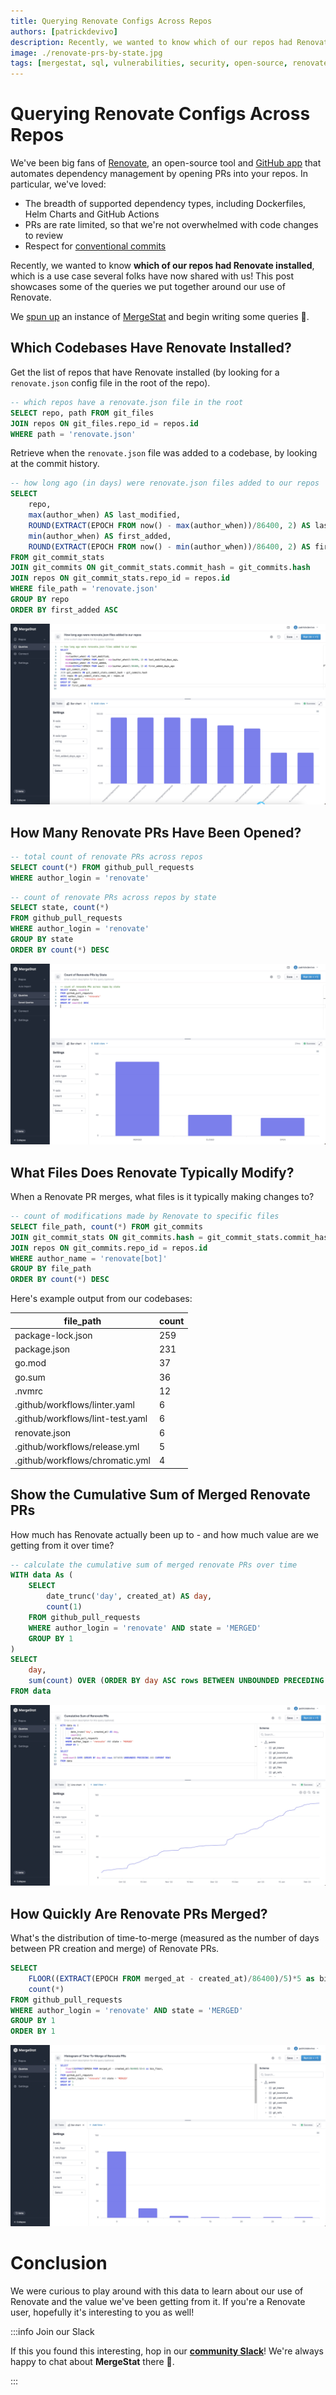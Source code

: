 ```yaml
---
title: Querying Renovate Configs Across Repos
authors: [patrickdevivo]
description: Recently, we wanted to know which of our repos had Renovate installed, which is a use case several folks have now shared with us! This post showcases some of the queries we put together around our use of Renovate.
image: ./renovate-prs-by-state.jpg
tags: [mergestat, sql, vulnerabilities, security, open-source, renovate]
---
```


# Querying Renovate Configs Across Repos

We've been big fans of [Renovate](https://www.mend.io/free-developer-tools/renovate/), an open-source tool and [GitHub app](https://github.com/marketplace/renovate) that automates dependency management by opening PRs into your repos.
In particular, we've loved:

- The breadth of supported dependency types, including Dockerfiles, Helm Charts and GitHub Actions
- PRs are rate limited, so that we're not overwhelmed with code changes to review
- Respect for [conventional commits](https://www.conventionalcommits.org/en/v1.0.0/)

Recently, we wanted to know **which of our repos had Renovate installed**, which is a use case several folks have now shared with us!
This post showcases some of the queries we put together around our use of Renovate.

We [spun up](/mergestat/getting-started/running-locally/) an instance of [MergeStat](https://github.com/mergestat/mergestat) and begin writing some queries 🎉.

## Which Codebases Have Renovate Installed?

Get the list of repos that have Renovate installed (by looking for a `renovate.json` config file in the root of the repo).

```sql
-- which repos have a renovate.json file in the root
SELECT repo, path FROM git_files
JOIN repos ON git_files.repo_id = repos.id
WHERE path = 'renovate.json'
```

Retrieve when the `renovate.json` file was added to a codebase, by looking at the commit history.

```sql
-- how long ago (in days) were renovate.json files added to our repos
SELECT
    repo,
    max(author_when) AS last_modified,
    ROUND(EXTRACT(EPOCH FROM now() - max(author_when))/86400, 2) AS last_modified_days_ago,
    min(author_when) AS first_added,
    ROUND(EXTRACT(EPOCH FROM now() - min(author_when))/86400, 2) AS first_added_days_ago
FROM git_commit_stats
JOIN git_commits ON git_commit_stats.commit_hash = git_commits.hash
JOIN repos ON git_commit_stats.repo_id = repos.id
WHERE file_path = 'renovate.json'
GROUP BY repo
ORDER BY first_added ASC
```

[![Screenshot showing a query of when renovate.json files were added to repos](renovate-config-days-since-added.jpg)](renovate-config-days-since-added.jpg)

## How Many Renovate PRs Have Been Opened?

```sql
-- total count of renovate PRs across repos
SELECT count(*) FROM github_pull_requests
WHERE author_login = 'renovate'
```

```sql
-- count of renovate PRs across repos by state
SELECT state, count(*)
FROM github_pull_requests
WHERE author_login = 'renovate'
GROUP BY state
ORDER BY count(*) DESC
```

[![Screenshot of renovate PRs by state](renovate-prs-by-state.jpg)](renovate-prs-by-state.jpg)

## What Files Does Renovate Typically Modify?

When a Renovate PR merges, what files is it typically making changes to?

```sql
-- count of modifications made by Renovate to specific files
SELECT file_path, count(*) FROM git_commits
JOIN git_commit_stats ON git_commits.hash = git_commit_stats.commit_hash
JOIN repos ON git_commits.repo_id = repos.id
WHERE author_name = 'renovate[bot]'
GROUP BY file_path
ORDER BY count(*) DESC
```

Here's example output from our codebases:

|file_path                                    |count|
|---------------------------------------------|-----|
|package-lock.json                            |259  |
|package.json                                 |231  |
|go.mod                                       |37   |
|go.sum                                       |36   |
|.nvmrc                                       |12   |
|.github/workflows/linter.yaml                |6    |
|.github/workflows/lint-test.yaml             |6    |
|renovate.json                                |6    |
|.github/workflows/release.yml                |5    |
|.github/workflows/chromatic.yml              |4    |

## Show the Cumulative Sum of Merged Renovate PRs

How much has Renovate actually been up to - and how much value are we getting from it over time?

```sql
-- calculate the cumulative sum of merged renovate PRs over time
WITH data As (
    SELECT
        date_trunc('day', created_at) AS day,
        count(1)
    FROM github_pull_requests
    WHERE author_login = 'renovate' AND state = 'MERGED'
    GROUP BY 1
)
SELECT
    day,
    sum(count) OVER (ORDER BY day ASC rows BETWEEN UNBOUNDED PRECEDING AND CURRENT ROW)
FROM data
```

[![Cumulative sum of merged Renovate PRs over time](cumulative-sum-renovate.jpg)](cumulative-sum-renovate.jpg)

## How Quickly Are Renovate PRs Merged?

What's the distribution of time-to-merge (measured as the number of days between PR creation and merge) of Renovate PRs.

```sql
SELECT
    FLOOR((EXTRACT(EPOCH FROM merged_at - created_at)/86400)/5)*5 as bin_floor,
    count(*)
FROM github_pull_requests
WHERE author_login = 'renovate' AND state = 'MERGED'
GROUP BY 1
ORDER BY 1
```

[![Histogram of renovate time-to-merge](histogram-renovate-time-to-merge.jpg)](histogram-renovate-time-to-merge.jpg)

# Conclusion

We were curious to play around with this data to learn about our use of Renovate and the value we've been getting from it.
If you're a Renovate user, hopefully it's interesting to you as well!

:::info Join our Slack

If this you found this interesting, hop in our [**community Slack**](https://join.slack.com/t/mergestatcommunity/shared_invite/zt-xvvtvcz9-w3JJVIdhLgEWrVrKKNXOYg)! We're always happy to chat about **MergeStat** there 🎉.

:::